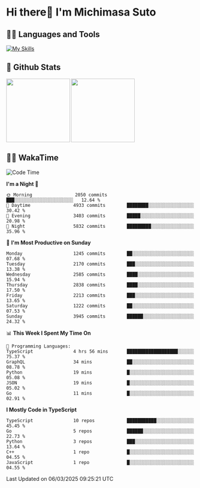 # Hi there👋 I'm Michimasa Suto

## 🧑‍💻 Languages and Tools
[![My Skills](https://skillicons.dev/icons?i=ts,nextjs,react,vue,python,go,aws,docker,nodejs,redux,solidity,firebase,gcp,js,bootstrap,tailwind,materialui,html,css,wordpress,xd,figma,raspberrypi,arduino)](https://skillicons.dev)

<!--
**Suto-Michimasa/Suto-Michimasa** is a ✨ _special_ ✨ repository because its `README.md` (this file) appears on your GitHub profile.

Here are some ideas to get you started:

- 🔭 I’m currently working on ...
- 🌱 I’m currently learning ...
- 👯 I’m looking to collaborate on ...
- 🤔 I’m looking for help with ...
- 💬 Ask me about ...
- 📫 How to reach me: ...
- 😄 Pronouns: ...
- ⚡ Fun fact: ...
-->
## 💎 Github Stats

<div>
  <img height="170" align="left" src="https://github-readme-stats.vercel.app/api?username=Suto-michimasa&count_private=true&show_icons=true&theme=dark" />
  <img height="170" src="https://github-readme-stats.vercel.app/api/top-langs/?username=Suto-michimasa&langs_count=8&layout=compact&theme=dark" />
</div>

<!-- ## 🏆 GitHub Profile Trophy

<img width="800" src="https://github-profile-trophy.vercel.app/?username=Suto-michimasa&theme=onedark&no-frame=true"/>
 -->

## 🧑‍💻 WakaTime
<!--START_SECTION:waka-->
![Code Time](http://img.shields.io/badge/Code%20Time-629%20hrs%2054%20mins-blue)

**I'm a Night 🦉** 

```text
🌞 Morning                2050 commits        ███░░░░░░░░░░░░░░░░░░░░░░   12.64 % 
🌆 Daytime                4933 commits        ████████░░░░░░░░░░░░░░░░░   30.42 % 
🌃 Evening                3403 commits        █████░░░░░░░░░░░░░░░░░░░░   20.98 % 
🌙 Night                  5832 commits        █████████░░░░░░░░░░░░░░░░   35.96 % 
```
📅 **I'm Most Productive on Sunday** 

```text
Monday                   1245 commits        ██░░░░░░░░░░░░░░░░░░░░░░░   07.68 % 
Tuesday                  2170 commits        ███░░░░░░░░░░░░░░░░░░░░░░   13.38 % 
Wednesday                2585 commits        ████░░░░░░░░░░░░░░░░░░░░░   15.94 % 
Thursday                 2838 commits        ████░░░░░░░░░░░░░░░░░░░░░   17.50 % 
Friday                   2213 commits        ███░░░░░░░░░░░░░░░░░░░░░░   13.65 % 
Saturday                 1222 commits        ██░░░░░░░░░░░░░░░░░░░░░░░   07.53 % 
Sunday                   3945 commits        ██████░░░░░░░░░░░░░░░░░░░   24.32 % 
```


📊 **This Week I Spent My Time On** 

```text
💬 Programming Languages: 
TypeScript               4 hrs 56 mins       ███████████████████░░░░░░   75.37 % 
GraphQL                  34 mins             ██░░░░░░░░░░░░░░░░░░░░░░░   08.78 % 
Python                   19 mins             █░░░░░░░░░░░░░░░░░░░░░░░░   05.08 % 
JSON                     19 mins             █░░░░░░░░░░░░░░░░░░░░░░░░   05.02 % 
Go                       11 mins             █░░░░░░░░░░░░░░░░░░░░░░░░   02.91 % 
```

**I Mostly Code in TypeScript** 

```text
TypeScript               10 repos            ███████████░░░░░░░░░░░░░░   45.45 % 
Go                       5 repos             ██████░░░░░░░░░░░░░░░░░░░   22.73 % 
Python                   3 repos             ███░░░░░░░░░░░░░░░░░░░░░░   13.64 % 
C++                      1 repo              █░░░░░░░░░░░░░░░░░░░░░░░░   04.55 % 
JavaScript               1 repo              █░░░░░░░░░░░░░░░░░░░░░░░░   04.55 % 
```




 Last Updated on 06/03/2025 09:25:21 UTC
<!--END_SECTION:waka-->
